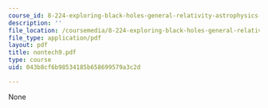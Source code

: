 ```yaml
---
course_id: 8-224-exploring-black-holes-general-relativity-astrophysics-spring-2003
description: ''
file_location: /coursemedia/8-224-exploring-black-holes-general-relativity-astrophysics-spring-2003/043b8cf6b98534185b658699579a3c2d_nontech9.pdf
file_type: application/pdf
layout: pdf
title: nontech9.pdf
type: course
uid: 043b8cf6b98534185b658699579a3c2d

---
```

None